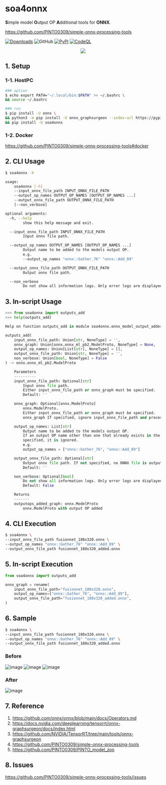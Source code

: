 # soa4onnx
**S**imple model **O**utput OP **A**dditional tools for **ONNX**.

https://github.com/PINTO0309/simple-onnx-processing-tools

[![Downloads](https://static.pepy.tech/personalized-badge/soa4onnx?period=total&units=none&left_color=grey&right_color=brightgreen&left_text=Downloads)](https://pepy.tech/project/soa4onnx) ![GitHub](https://img.shields.io/github/license/PINTO0309/soa4onnx?color=2BAF2B) [![PyPI](https://img.shields.io/pypi/v/soa4onnx?color=2BAF2B)](https://pypi.org/project/soa4onnx/) [![CodeQL](https://github.com/PINTO0309/soa4onnx/workflows/CodeQL/badge.svg)](https://github.com/PINTO0309/soa4onnx/actions?query=workflow%3ACodeQL)

<p align="center">
  <img src="https://user-images.githubusercontent.com/33194443/170158425-7d8a87c3-b1e7-44cb-8b8f-bd3e9806f020.png" />
</p>

## 1. Setup

### 1-1. HostPC
```bash
### option
$ echo export PATH="~/.local/bin:$PATH" >> ~/.bashrc \
&& source ~/.bashrc

### run
$ pip install -U onnx \
&& python3 -m pip install -U onnx_graphsurgeon --index-url https://pypi.ngc.nvidia.com \
&& pip install -U soa4onnx
```
### 1-2. Docker
https://github.com/PINTO0309/simple-onnx-processing-tools#docker

## 2. CLI Usage
```bash
$ soa4onnx -h

usage:
    soa4onnx [-h]
    --input_onnx_file_path INPUT_ONNX_FILE_PATH
    --output_op_names OUTPUT_OP_NAMES [OUTPUT_OP_NAMES ...]
    --output_onnx_file_path OUTPUT_ONNX_FILE_PATH
    [--non_verbose]

optional arguments:
  -h, --help
        show this help message and exit.

  --input_onnx_file_path INPUT_ONNX_FILE_PATH
        Input onnx file path.

  --output_op_names OUTPUT_OP_NAMES [OUTPUT_OP_NAMES ...]
        Output name to be added to the models output OP.
        e.g.
        --output_op_names "onnx::Gather_76" "onnx::Add_89"

  --output_onnx_file_path OUTPUT_ONNX_FILE_PATH
        Output onnx file path.

  --non_verbose
        Do not show all information logs. Only error logs are displayed.
```

## 3. In-script Usage
```python
>>> from soa4onnx import outputs_add
>>> help(outputs_add)

Help on function outputs_add in module soa4onnx.onnx_model_output_adder:

outputs_add(
    input_onnx_file_path: Union[str, NoneType] = '',
    onnx_graph: Union[onnx.onnx_ml_pb2.ModelProto, NoneType] = None,
    output_op_names: Union[List[str], NoneType] = [],
    output_onnx_file_path: Union[str, NoneType] = '',
    non_verbose: Union[bool, NoneType] = False
) -> onnx.onnx_ml_pb2.ModelProto

    Parameters
    ----------
    input_onnx_file_path: Optional[str]
        Input onnx file path.
        Either input_onnx_file_path or onnx_graph must be specified.
        Default: ''

    onnx_graph: Optional[onnx.ModelProto]
        onnx.ModelProto.
        Either input_onnx_file_path or onnx_graph must be specified.
        onnx_graph If specified, ignore input_onnx_file_path and process onnx_graph.

    output_op_names: List[str]
        Output name to be added to the models output OP.
        If an output OP name other than one that already exists in the model is
        specified, it is ignored.
        e.g.
        output_op_names = ["onnx::Gather_76", "onnx::Add_89"]

    output_onnx_file_path: Optional[str]
        Output onnx file path. If not specified, no ONNX file is output.
        Default: ''

    non_verbose: Optional[bool]
        Do not show all information logs. Only error logs are displayed.
        Default: False

    Returns
    -------
    outputops_added_graph: onnx.ModelProto
        onnx.ModelProto with output OP added
```

## 4. CLI Execution
```bash
$ soa4onnx \
--input_onnx_file_path fusionnet_180x320.onnx \
--output_op_names "onnx::Gather_76" "onnx::Add_89" \
--output_onnx_file_path fusionnet_180x320_added.onnx
```

## 5. In-script Execution
```python
from soa4onnx import outputs_add

onnx_graph = rename(
    input_onnx_file_path="fusionnet_180x320.onnx",
    output_op_names=["onnx::Gather_76", "onnx::Add_89"],
    output_onnx_file_path="fusionnet_180x320_added.onnx",
)
```

## 6. Sample
```bash
$ soa4onnx \
--input_onnx_file_path fusionnet_180x320.onnx \
--output_op_names "onnx::Gather_76" "onnx::Add_89" \
--output_onnx_file_path fusionnet_180x320_added.onnx
```
### Before
![image](https://user-images.githubusercontent.com/33194443/169518171-aa0f7a40-18ad-4393-a409-31ac0eea24bc.png)
![image](https://user-images.githubusercontent.com/33194443/169518858-c6230f56-23c3-4925-906f-5db9f7bf8a19.png)
![image](https://user-images.githubusercontent.com/33194443/169519158-8f0e5025-a002-44f5-8856-3267110d053a.png)

### After
![image](https://user-images.githubusercontent.com/33194443/169518194-76b9306a-1bf9-4f06-ae1b-821fd84cdf02.png)

## 7. Reference
1. https://github.com/onnx/onnx/blob/main/docs/Operators.md
2. https://docs.nvidia.com/deeplearning/tensorrt/onnx-graphsurgeon/docs/index.html
3. https://github.com/NVIDIA/TensorRT/tree/main/tools/onnx-graphsurgeon
4. https://github.com/PINTO0309/simple-onnx-processing-tools
5. https://github.com/PINTO0309/PINTO_model_zoo

## 8. Issues
https://github.com/PINTO0309/simple-onnx-processing-tools/issues

